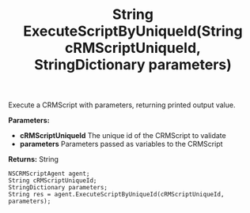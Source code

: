 ﻿---
uid: crmscript_ref_NSCRMScriptAgent_ExecuteScriptByUniqueId
title: String ExecuteScriptByUniqueId(String cRMScriptUniqueId, StringDictionary parameters)
intellisense: NSCRMScriptAgent.ExecuteScriptByUniqueId
keywords: NSCRMScriptAgent, ExecuteScriptByUniqueId
so.topic: reference
---

Execute a CRMScript with parameters, returning printed output value.

**Parameters:**
 - **cRMScriptUniqueId** The unique id of the CRMScript to validate
 - **parameters** Parameters passed as variables to the CRMScript

**Returns:** String

```crmscript
NSCRMScriptAgent agent;
String cRMScriptUniqueId;
StringDictionary parameters;
String res = agent.ExecuteScriptByUniqueId(cRMScriptUniqueId, parameters);
```

